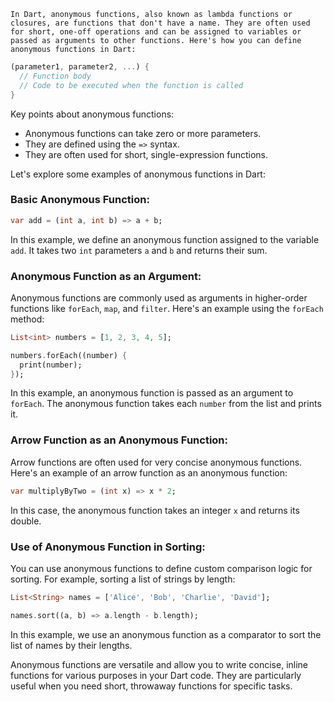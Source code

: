 ```
In Dart, anonymous functions, also known as lambda functions or closures, are functions that don't have a name. They are often used for short, one-off operations and can be assigned to variables or passed as arguments to other functions. Here's how you can define anonymous functions in Dart:
```

```dart
(parameter1, parameter2, ...) {
  // Function body
  // Code to be executed when the function is called
}
```

Key points about anonymous functions:

- Anonymous functions can take zero or more parameters.
- They are defined using the `=>` syntax.
- They are often used for short, single-expression functions.

Let's explore some examples of anonymous functions in Dart:

### Basic Anonymous Function:

```dart
var add = (int a, int b) => a + b;
```

In this example, we define an anonymous function assigned to the variable `add`. It takes two `int` parameters `a` and `b` and returns their sum.

### Anonymous Function as an Argument:

Anonymous functions are commonly used as arguments in higher-order functions like `forEach`, `map`, and `filter`. Here's an example using the `forEach` method:

```dart
List<int> numbers = [1, 2, 3, 4, 5];

numbers.forEach((number) {
  print(number);
});
```

In this example, an anonymous function is passed as an argument to `forEach`. The anonymous function takes each `number` from the list and prints it.

### Arrow Function as an Anonymous Function:

Arrow functions are often used for very concise anonymous functions. Here's an example of an arrow function as an anonymous function:

```dart
var multiplyByTwo = (int x) => x * 2;
```

In this case, the anonymous function takes an integer `x` and returns its double.

### Use of Anonymous Function in Sorting:

You can use anonymous functions to define custom comparison logic for sorting. For example, sorting a list of strings by length:

```dart
List<String> names = ['Alice', 'Bob', 'Charlie', 'David'];

names.sort((a, b) => a.length - b.length);
```

In this example, we use an anonymous function as a comparator to sort the list of names by their lengths.

Anonymous functions are versatile and allow you to write concise, inline functions for various purposes in your Dart code. They are particularly useful when you need short, throwaway functions for specific tasks.